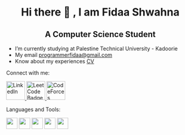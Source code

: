<div align="center">
  <h1 style="border:none;">Hi there 👋 , I am Fidaa Shwahna</h1>
  <h2>A Computer Science Student</h2>
</div>



- I’m currently studying at Palestine Technical University - Kadoorie
- My email programmerfidaa@gmail.com
- Know about my experiences [CV](https://drive.google.com/file/d/1rhfLAVdVtq5SThTtNr-JQRmVrCv1poQk/view?usp=sharing)


Connect with me:
<div id="badges">
  <a href="https://www.linkedin.com/in/fidaa-shwahna-5408b22b6/">
    <img src="https://cdn-icons-png.flaticon.com/256/174/174857.png" alt="LinkedIn" style="width:50px;height:50px;">
  </a>

  
  <a href="https://leetcode.com/programmerfidaa/">
    <img src="https://user-images.githubusercontent.com/36547915/97088991-45da5d00-1652-11eb-900f-80d106540f4f.png" alt="LeetCode Badge" style="width:50px;height:50px;">
  </a>

 <a href="https://codeforces.com/profile/fidaa_shwahna">
    <img src="https://cdn.iconscout.com/icon/free/png-256/free-code-forces-3628695-3029920.png" alt="CodeForces Badge" style="width:50px;height:50px;">
  </a>
</div>


Languages and Tools:
<div>
  <img src="https://w7.pngwing.com/pngs/46/626/png-transparent-c-logo-the-c-programming-language-computer-icons-computer-programming-source-code-programming-miscellaneous-template-blue.png" style="width:30px;height:30px;">
  <img src="https://cdn.icon-icons.com/icons2/2415/PNG/512/java_original_wordmark_logo_icon_146459.png" style="width:30px;height:30px;">
    <img src="https://cdn.iconscout.com/icon/premium/png-256-thumb/html-2752158-2284975.png?f=webp" style="width:30px;height:30px;">
    <img src="https://static-00.iconduck.com/assets.00/file-type-css-icon-1806x2048-r5fwjl3p.png" style="width:30px;height:30px;">
    <img src="https://cdn.iconscout.com/icon/free/png-256/free-javascript-2038874-1720087.png" style="width:30px;height:30px;">
</div>

